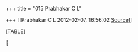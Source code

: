 +++
title = "015 Prabhakar C L"

+++
[[Prabhakar C L	2012-02-07, 16:56:02 [Source](https://groups.google.com/g/bvparishat/c/bGxE4ZjKQYo)]]



[TABLE]



